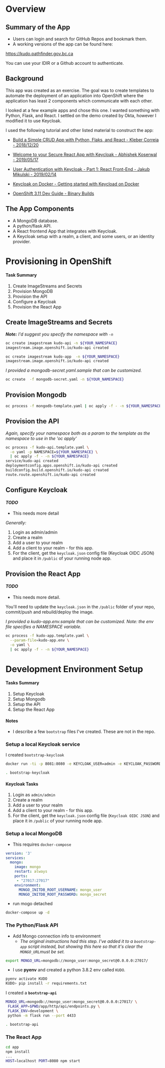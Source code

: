 # Overview

## Summary of the App

* Users can login and search for GitHub Repos and bookmark them.
* A working versions of the app can be found here:

https://kudo.pathfinder.gov.bc.ca

You can use your IDIR or a Github account to authenticate.


## Background

This app was created as an exercise. The goal was to create templates to automate the deployment of an application into OpenShift where the application has least 2 components which communicate with each other.

I looked at a few example apps and chose this one.  I wanted something with Python, Flask, and React.  I settled on the demo created by Okta, however I modified it to use Keycloak.

I used the following tutorial and other listed material to construct the app:

* [Build a Simple CRUD App with Python, Flaks, and React - Kleber Correia - 2018/12/20](https://developer.okta.com/blog/2018/12/20/crud-app-with-python-flask-react)

* [Welcome to your Secure React App with Keycloak - Abhishek Koserwal - 2019/05/17](https://medium.com/keycloak/secure-react-app-with-keycloak-4a65614f7be2)

* [User Authentication with Keycloak - Part 1: React Front-End - Jakub Mikulski - 2019/02/14](https://scalac.io/user-authentication-keycloak-1/)

* [Keycloak  on Docker - Getting started with Keycload on Docker](https://www.keycloak.org/getting-started/getting-started-docker)

* [OpenShift 3.11 Dev Guide - Binary Builds](https://docs.openshift.com/container-platform/3.11/dev_guide/dev_tutorials/binary_builds.html#binary-builds-private-code)

## The App Components

* A MongoDB database.
* A python/flask API.
* A React frontend App that integrates with Keycloak.
* A Keycloak setup with a realm, a client, and some users, or an identity provider.


# Provisioning in OpenShift
#### Task Summary

1. Create ImageStreams and Secrets
2. Provision MongoDB
3. Provision the API
4. Configure a Keycloak
5. Provision the React App

## Create ImageStreams and Secrets

_**Note:** I'd suggest you specify the namespace with `-n`_
```bash
oc create imagestream kudo-api -n ${YOUR_NAMESPACE}
imagestream.image.openshift.io/kudo-api created
```

```bash
oc create imagestream kudo-app  -n ${YOUR_NAMESPACE}
imagestream.image.openshift.io/kudo-api created
```

_I provided a mongodb-secret.yaml.sample that can be customized._
```bash
oc create  -f mongodb-secret.yaml -n ${YOUR_NAMESPACE}
```


## Provision Mongodb

```bash
oc process -f mongodb-template.yaml | oc apply -f - -n ${YOUR_NAMESPACE}
```

## Provision the API

_Again, specify your namespace both as a param to the template as the namespace to use in the 'oc apply'_
```bash
oc process -f kudo-api.template.yaml \
  -o yaml -p NAMESPACE=${YOUR_NAMESPACE} \
  | oc apply -f - -n ${YOUR_NAMESPACE}
service/kudo-api created
deploymentconfig.apps.openshift.io/kudo-api created
buildconfig.build.openshift.io/kudo-api created
route.route.openshift.io/kudo-api created
```
## Configure Keycloak

#### _TODO_
* This needs more detail

_Generally:_
1. Login as admin/admin
2. Create a realm
3. Add a user to your realm
4. Add a client to your realm - for this app.
5. For the client, get the `keycloak.json` config file (Keycloak OIDC JSON) and place it in `/public` of your running node app.


## Provision the React App

#### _TODO_
* This needs more detail.

You'll need to update the `keycloak.json` in the `/public` folder of your repo, commit/push and rebuild/deploy the image.

_I provided a kudo-app.env.sample that can be customized. Note: the env file specifies a NAMESPACE variable._
```bash
oc process -f kudo-app.template.yaml \
  --param-file=kudo-app.env \
  -o yaml \
  | oc apply -f - -n ${YOUR_NAMESPACE}
```

# Development Environment Setup
#### Tasks Summary

1. Setup Keycloak
2. Setup Mongodb
3. Setup the API
4. Setup the React App

#### Notes
* I describe a few `bootstrap` files I've created.  These are not in the repo.  

### Setup a local Keycloak service

I created `bootstrap-keycloak`
```bash
docker run -ti -p 8081:8080 -e KEYCLOAK_USER=admin -e KEYCLOAK_PASSWORD=admin quay.io/keycloak/keycloak:9.0.2
```

```bash
. bootstrap-keycloak
```

#### Keycloak Tasks

1. Login as `admin/admin`
2. Create a realm
3. Add a user to your realm
4. Add a client to your realm - for this app.
5. For the client, get the `keycloak.json` config file (`Keycloak OIDC JSON`) and place it in `/public` of your running node app.

### Setup a local MongoDB

* This requires `docker-compose`

```yaml
version: '3'
services:
  mongo:
    image: mongo
    restart: always
    ports:
     - "27017:27017"
    environment:
      MONGO_INITDB_ROOT_USERNAME: mongo_user
      MONGO_INITDB_ROOT_PASSWORD: mongo_secret
```

* run mogo detached

```bash
docker-compose up -d
```

### The Python/Flask API

* Add Mongo connection info to environment
  * _The original instructions had this step.  I've added it to a `bootstrap-app` script instead, but showing this here so that it's clear the `MONGO_URL`must be set._

```bash
export MONGO_URL=mongodb://mongo_user:mongo_secret@0.0.0.0:27017/
```

* I use **pyenv** and created a python 3.8.2 env called `KUDO`.

```bash
pyenv activate KUDO
KUDO> pip install -r requirements.txt
```

I created a **`bootstrap-api`**

```bash
MONGO_URL=mongodb://mongo_user:mongo_secret@0.0.0.0:27017/ \
 FLASK_APP=$PWD/app/http/api/endpoints.py \
 FLASK_ENV=development \
 python -m flask run --port 4433
```

```bash
. bootstrap-api
```
### The React App

```bash
cd app
npm install
...
HOST=localhost PORT=8080 npm start
```
